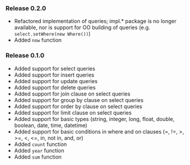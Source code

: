 ### Release 0.2.0

- Refactored implementation of queries; impl.* package is no longer available, nor is support for OO building of queries (e.g. `select.setWhere(new Where())`)
- Added `now` function

### Release 0.1.0

- Added support for select queries
- Added support for insert queries
- Added support for update queries
- Added support for delete queries
- Added support for join clause on select queries
- Added support for group by clause on select queries
- Added support for order by clause on select queries
- Added support for limit clause on select queries
- Added support for basic types (string, integer, long, float, double, boolean, date, time, datetime)
- Added support for basic conditions in where and on clauses (=, !=, >, >=, <, <=, in, not in, and, or)
- Added `count` function
- Added `year` function
- Added `sum` function
